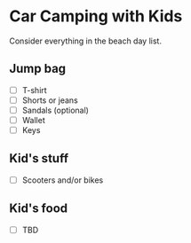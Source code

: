 # Car Camping with Kids

Consider everything in the beach day list.

## Jump bag

- [ ] T-shirt
- [ ] Shorts or jeans
- [ ] Sandals (optional)
- [ ] Wallet
- [ ] Keys

## Kid's stuff

- [ ] Scooters and/or bikes

## Kid's food

- [ ] TBD
